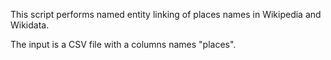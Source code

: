 This script performs named entity linking of places names in Wikipedia and Wikidata.

The input is a CSV file with a columns names "places".

